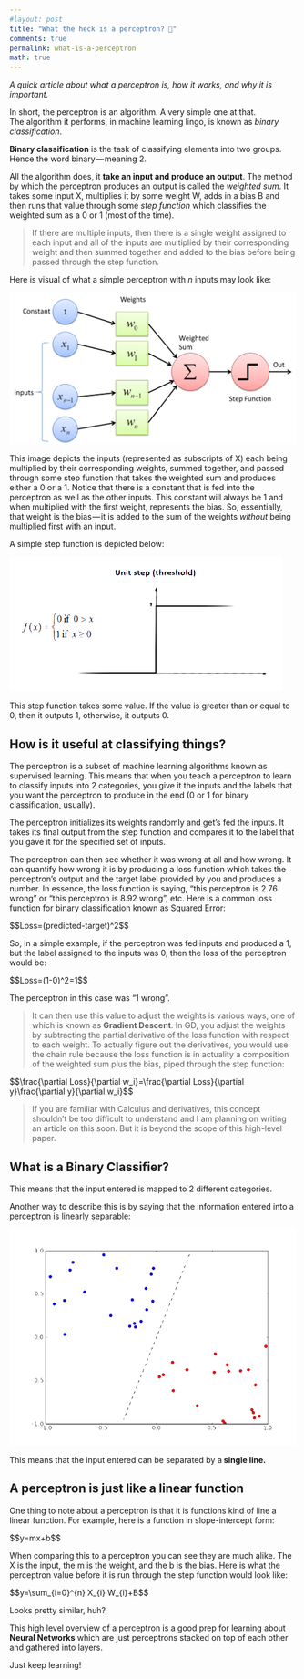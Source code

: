 ```yaml
---
#layout: post
title: "What the heck is a perceptron? 🥗"
comments: true
permalink: what-is-a-perceptron
math: true
---
```


<p><em>A quick article about what a perceptron is, how it works, and why it is important.</em></p><p>In short, the perceptron is an algorithm. A very simple one at that. <br>The algorithm it performs, in machine learning lingo, is known as <em>binary classification</em>.</p><p><strong>Binary classification</strong> is the task of classifying elements into two groups. Hence the word binary — meaning 2.</p><p>All the algorithm does, it <strong>take an input and produce an output</strong>. The method by which the perceptron produces an output is called the <em>weighted sum</em>. It takes some input X, multiplies it by some weight W, adds in a bias B and then runs that value through some <em>step function</em> which classifies the weighted sum as a 0 or 1 (most of the time).</p><blockquote>If there are multiple inputs, then there is a single weight assigned to each input and all of the inputs are multiplied by their corresponding weight and then summed together and added to the bias before being passed through the step function.</blockquote><p>Here is visual of what a simple perceptron with <em>n</em> inputs may look like:</p>

![Simple perceptron](/goods/simpleperceptron.png)

<p>This image depicts the inputs (represented as subscripts of X) each being multiplied by their corresponding weights, summed together, and passed through some step function that takes the weighted sum and produces either a 0 or a 1. Notice that there is a constant that is fed into the perceptron as well as the other inputs. This constant will always be 1 and when multiplied with the first weight, represents the bias. So, essentially, that weight is the bias — it is added to the sum of the weights <em>without </em>being multiplied first with an input.</p><p>A simple step function is depicted below:</p>

![Unit Step](/goods/unitstep.png)

<p>This step function takes some value. If the value is greater than or equal to 0, then it outputs 1, otherwise, it outputs 0.</p><h2 id="how-is-it-useful-at-classifying-things">How is it useful at classifying things?</h2><p>The perceptron is a subset of machine learning algorithms known as supervised learning. This means that when you teach a perceptron to learn to classify inputs into 2 categories, you give it the inputs and the labels that you want the perceptron to produce in the end (0 or 1 for binary classification, usually).</p><p>The perceptron initializes its weights randomly and get’s fed the inputs. It takes its final output from the step function and compares it to the label that you gave it for the specified set of inputs.</p><p>The perceptron can then see whether it was wrong at all and how wrong. It can quantify how wrong it is by producing a loss function which takes the perceptron’s output and the target label provided by you and produces a number. In essence, the loss function is saying, “this perceptron is 2.76 wrong” or “this perceptron is 8.92 wrong”, etc. Here is a common loss function for binary classification known as Squared Error:</p><p>$$Loss=(predicted-target)^2$$</p><p>So, in a simple example, if the perceptron was fed inputs and produced a 1, but the label assigned to the inputs was 0, then the loss of the perceptron would be:</p><p>$$Loss=(1-0)^2=1$$</p><p>The perceptron in this case was “1 wrong”.</p><blockquote>It can then use this value to adjust the weights is various ways, one of which is known as <strong>Gradient Descent</strong>. In GD, you adjust the weights by subtracting the partial derivative of the loss function with respect to each weight. To actually figure out the derivatives, you would use the chain rule because the loss function is in actuality a composition of the weighted sum plus the bias, piped through the step function:</blockquote><p>$$\frac{\partial Loss}{\partial w_i}=\frac{\partial Loss}{\partial y}\frac{\partial y}{\partial w_i}$$</p><blockquote>If you are familiar with Calculus and derivatives, this concept shouldn’t be too difficult to understand and I am planning on writing an article on this soon. But it is beyond the scope of this high-level paper.</blockquote><h2 id="what-is-a-binary-classifier">What is a Binary Classifier?</h2><p>This means that the input entered is mapped to 2 different categories.</p><p>Another way to describe this is by saying that the information entered into a perceptron is linearly separable:</p>

![Linearly Seperable](/goods/linearlyseperable.png)

<p>This means that the input entered can be separated by a<strong> single line.</strong></p><h2 id="a-perceptron-is-just-like-a-linear-function">A perceptron is just like a linear function</h2><p>One thing to note about a perceptron is that it is functions kind of line a linear function. For example, here is a function in slope-intercept form:</p><p>$$y=mx+b$$</p><p>When comparing this to a perceptron you can see they are much alike. The X is the input, the m is the weight, and the b is the bias. Here is what the perceptron value before it is run through the step function would look like:</p><p>$$y=\sum_{i=0}^{n} X_{i} W_{i}+B$$</p><p>Looks pretty similar, huh?</p><p>This high level overview of a perceptron is a good prep for learning about <strong>Neural Networks</strong> which are just perceptrons stacked on top of each other and gathered into layers.</p><p>Just keep learning!

</p>
